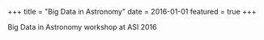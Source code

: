 +++
title = "Big Data in Astronomy"
date = 2016-01-01
featured = true
+++
<!-- <A HREF="http://www.iucaa.in/~preasi/2016/index.html">Big Data in Astronomy workshop at ASI 2016</A> -->
Big Data in Astronomy workshop at ASI 2016